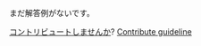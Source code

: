 
まだ解答例がないです。

[コントリビュートしませんか](https://github.com/BFEdev/BFE.dev-solutions/blob/main/problem/bigdecimal-division_ja.md)?  [Contribute guideline](https://github.com/BFEdev/BFE.dev-solutions#how-to-contribute)
